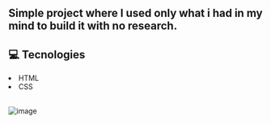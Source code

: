 ## Simple project where I used only what i had in my mind to build it with no research.

## :computer:  Tecnologies

<li>
  HTML
</li>
<li>
  CSS
</li>

<br />

![image](https://github.com/Vitorcastanhos/Login-Screen_Challenge-1/assets/77864032/c4aadeee-aa83-46ad-a868-522e044b35b8)
